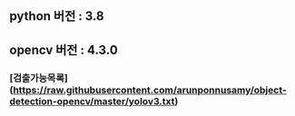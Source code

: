 ## python 버전 : 3.8
## opencv 버전 : 4.3.0

### [검출가능목록] (https://raw.githubusercontent.com/arunponnusamy/object-detection-opencv/master/yolov3.txt)
